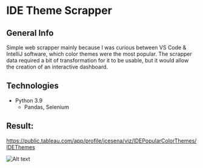 # IDE Theme Scrapper

## General Info
Simple web scrapper mainly because I was curious between VS Code & IntelliJ software, which color themes were the most popular. The scrapper data required a bit of transformation for it to be usable, but it would allow the creation of an interactive dashboard.

## Technologies
- Python 3.9 <br/>
  - Pandas, Selenium

## Result:
https://public.tableau.com/app/profile/jcesena/viz/IDEPopularColorThemes/IDEThemes
<br/>

![Alt text](/../main/color_themes_tableau.png?raw=true "Output")
